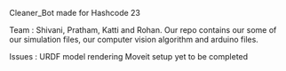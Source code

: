 Cleaner_Bot made for Hashcode 23 

Team : Shivani, Pratham, Katti and Rohan.
Our repo contains our some of our simulation files, our computer vision algorithm and arduino files. 

Issues : URDF model rendering
          Moveit setup yet to be completed
